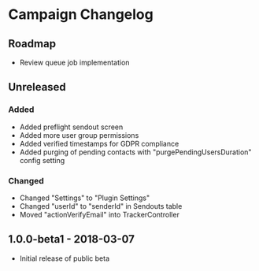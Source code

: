 # Campaign Changelog

## Roadmap
- Review queue job implementation

## Unreleased
### Added
- Added preflight sendout screen
- Added more user group permissions
- Added verified timestamps for GDPR compliance
- Added purging of pending contacts with "purgePendingUsersDuration" config setting
### Changed
- Changed "Settings" to "Plugin Settings"
- Changed "userId" to "senderId" in Sendouts table
- Moved "actionVerifyEmail" into TrackerController

## 1.0.0-beta1 - 2018-03-07
- Initial release of public beta